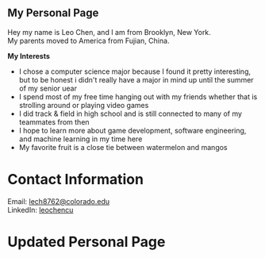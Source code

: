## My Personal Page ##
Hey my name is Leo Chen, and I am from Brooklyn, New York. <br>
My parents moved to America from Fujian, China. <br>

**My Interests**
- I chose a computer science major because I found it pretty interesting, but to be honest i didn't really have a major in mind up until the summer of my senior uear
- I spend most of my free time hanging out with my friends whether that is strolling around or playing video games
- I did track & field in high school and is still connected to many of my teammates from then
- I hope to learn more about game development, software engineering, and machine learning in my time here
- My favorite fruit is a close tie between watermelon and mangos

# Contact Information #
Email: lech8762@colorado.edu  <br>
LinkedIn: [leochencu](https://www.linkedin.com/in/leochencu/)


# Updated Personal Page #
